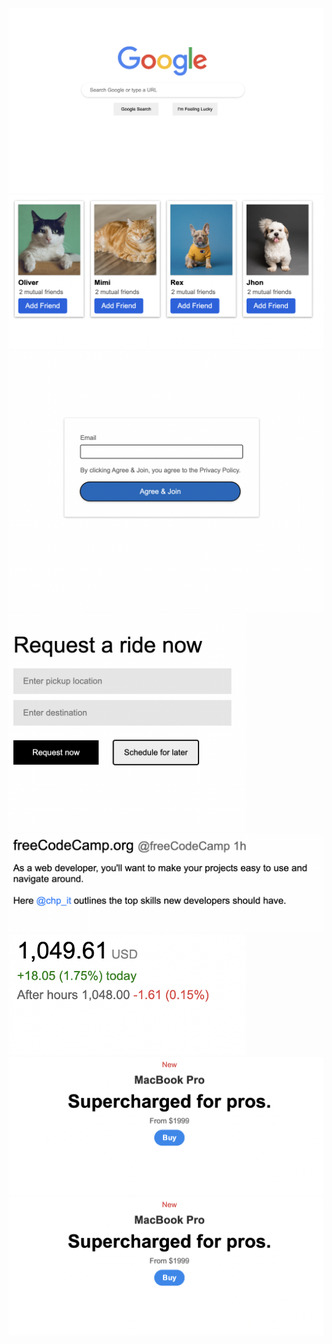 <br>
<img src="Post-100/google.png">

<img src="Post-100/facebook.png">
<img src="Post-100/login.png"width="680px">
<img src="Post-100/uber.png" width="380px">
<img src="Post-100/post.png" width="580px">
<img src="Post-100/stock.png" width="380px">
<img src="Post-100/macbook.png">
<img src="Post-100/macbook.png">

